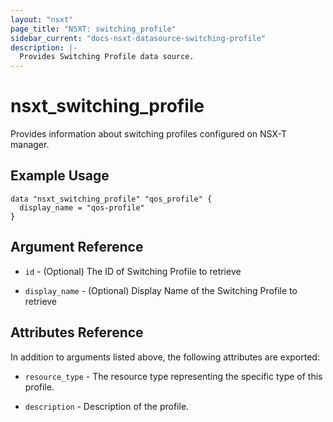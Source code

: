```yaml
---
layout: "nsxt"
page_title: "NSXT: switching_profile"
sidebar_current: "docs-nsxt-datasource-switching-profile"
description: |-
  Provides Switching Profile data source.
---
```


# nsxt_switching_profile

Provides information about switching profiles configured on NSX-T manager.

## Example Usage

```
data "nsxt_switching_profile" "qos_profile" {
  display_name = "qos-profile"
}
```

## Argument Reference

* `id` - (Optional) The ID of Switching Profile to retrieve

* `display_name` - (Optional) Display Name of the Switching Profile to retrieve

## Attributes Reference

In addition to arguments listed above, the following attributes are exported:

* `resource_type` - The resource type representing the specific type of this profile.

* `description` - Description of the profile.
